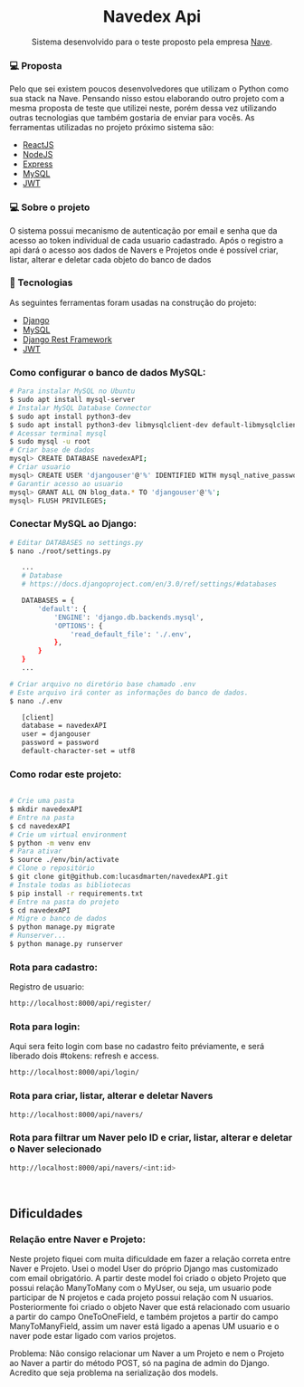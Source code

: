 <h1 align="center">Navedex Api</h1>
<p align="center"> Sistema desenvolvido para o teste proposto pela empresa <a href="https://github.com/naveteam">Nave</a>.</p>

<h3>💻 Proposta</h3>
<p>Pelo que sei existem poucos desenvolvedores que utilizam o Python como sua stack na Nave. Pensando nisso estou elaborando outro projeto com a mesma proposta de teste que utilizei neste, porém dessa vez utilizando outras tecnologias que também gostaria de enviar para vocês. As ferramentas utilizadas no projeto próximo sistema são:</p>
<ul>
  <li><a href="">ReactJS</a></li>
  <li><a href="">NodeJS</a></li>
  <li><a href="">Express</a></li>
  <li><a href="">MySQL</a></li>
  <li><a href="">JWT</a></li>
</ul>

<h3>💻 Sobre o projeto</h3>
<p>O sistema possui mecanismo de autenticação por email e senha que da acesso ao token individual de cada usuario cadastrado. Após o registro a api dará o acesso aos dados de Navers e Projetos onde é possível criar, listar, alterar e deletar cada objeto do banco de dados</p>

<h3>🔨 Tecnologias</h3>  
<p>As seguintes ferramentas foram usadas na construção do projeto:</p>
<ul>
  <li><a href="">Django</a></li>
  <li><a href="">MySQL</a></li>
  <li><a href="">Django Rest Framework</a></li>
  <li><a href="">JWT</a></li>
</ul>

### Como configurar o banco de dados MySQL:
 ```bash
# Para instalar MySQL no Ubuntu
$ sudo apt install mysql-server
# Instalar MySQL Database Connector
$ sudo apt install python3-dev
$ sudo apt install python3-dev libmysqlclient-dev default-libmysqlclient-dev
# Acessar terminal mysql
$ sudo mysql -u root
# Criar base de dados
mysql> CREATE DATABASE navedexAPI;
# Criar usuario
mysql> CREATE USER 'djangouser'@'%' IDENTIFIED WITH mysql_native_password BY 'password';
# Garantir acesso ao usuario
mysql> GRANT ALL ON blog_data.* TO 'djangouser'@'%';
mysql> FLUSH PRIVILEGES;
 ```

### Conectar MySQL ao Django:
 ```bash
# Editar DATABASES no settings.py
$ nano ./root/settings.py

    ...
    # Database
    # https://docs.djangoproject.com/en/3.0/ref/settings/#databases

    DATABASES = {
        'default': {
            'ENGINE': 'django.db.backends.mysql',
            'OPTIONS': {
                'read_default_file': './.env',
            },
        }
    }
    ...

# Criar arquivo no diretório base chamado .env
# Este arquivo irá conter as informações do banco de dados.
$ nano ./.env

    [client]
    database = navedexAPI
    user = djangouser
    password = password
    default-character-set = utf8    
```

 


### Como rodar este projeto:
 ```bash
 
 # Crie uma pasta
 $ mkdir navedexAPI
 # Entre na pasta
 $ cd navedexAPI
 # Crie um virtual environment
 $ python -m venv env
 # Para ativar
 $ source ./env/bin/activate
 # Clone o repositório 
 $ git clone git@github.com:lucasdmarten/navedexAPI.git
 # Instale todas as bibliotecas
 $ pip install -r requirements.txt
 # Entre na pasta do projeto
 $ cd navedexAPI
 # Migre o banco de dados
 $ python manage.py migrate
 # Runserver...
 $ python manage.py runserver
 ```
### Rota para cadastro:
<p>Registro de usuario:</p>

 ```bash
 http://localhost:8000/api/register/
 ```
### Rota para login:
<p>Aqui sera feito login com base no cadastro feito préviamente, e será liberado dois #tokens: refresh e access.</p>

 ```bash
 http://localhost:8000/api/login/
 ```


### Rota para criar, listar, alterar e deletar Navers
 ```bash
 http://localhost:8000/api/navers/
 ```

### Rota para filtrar um Naver pelo ID e criar, listar, alterar e deletar o Naver selecionado
 ```bash
 http://localhost:8000/api/navers/<int:id>
 ```

<br>

 <h2> Dificuldades </h2>
 <h3>Relação entre Naver e Projeto:</h3>
 <p>Neste projeto fiquei com muita dificuldade em fazer a relação correta entre Naver e Projeto. Usei o model User do próprio Django mas customizado com email obrigatório. A partir deste model foi criado o objeto Projeto que possui relação ManyToMany com o MyUser, ou seja, um usuario pode participar de N projetos e cada projeto possui relação com N usuarios. Posteriormente foi criado o objeto Naver que está relacionado com usuario a partir do campo OneToOneField, e também projetos a partir do campo ManyToManyField, assim um naver está ligado a apenas UM usuario e o naver pode estar ligado com varios projetos.</p>
 <p>Problema: Não consigo relacionar um Naver a um Projeto e nem o Projeto ao Naver a partir do método POST, só na pagina de admin do Django. Acredito que seja problema na serialização dos models.</p>
 